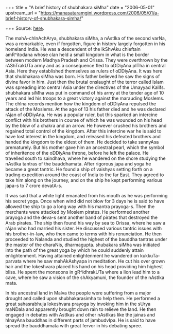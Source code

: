 +++
title = "A brief history of shubhakara siMha"
date = "2006-05-01"
upstream_url = "https://manasataramgini.wordpress.com/2006/05/01/a-brief-history-of-shubhakara-simha/"

+++
Source: [here](https://manasataramgini.wordpress.com/2006/05/01/a-brief-history-of-shubhakara-simha/).

The mahA-chInAchArya, shubhakara siMha, a nAstIka of the second varNa, was a remarkable, even if forgotten, figure in history largely forgotten in his homeland India. He was a descendent of the ikShvAku chieftain amR^itodana whose clan held a small kingdom in what is the border between modern Madhya Pradesh and Orissa. They were overthrown by the rAShTrakUTa army and as a consequence fled to oDDiyAna pITha in central Asia. Here they established themselves as rulers of oDDiyAna. It was here that shubhakara siMha was born. His father believed he saw the signs of divine favor in him. Just then the brutal onslaught of the terror called Islam was spreading into central Asia under the directives of the Umayyad Kalifs. shubhakara siMha was put in command of his army at the tender age of 10 years and led his troops to a great victory against the marauding Moslems. The chIna records mention how the kingdom of oDDiyAna repulsed the attack of the Moslems. At the age of 13 his father died and he was declared rAjan of oDDiyAna. He was a popular ruler, but this sparked an intercine conflict with his brothers in course of which he was wounded on his head by the blow of a chakra and an arrow. He however crushed his brothers and regained total control of the kingdom. After this intercine war he is said to have lost interest in the kingdom, and released his defeated brothers and handed the kingdom to the eldest of them. He decided to take sannyAsa prematurely. But his mother gave him an ancestral pearl, which the symbol of inheritence of the oDDiyAna throne, before he left the palace. He travelled south to saindhava, where he wandered on the shore studying the nAstIka tantras of the bauddhamata. After rigorous japa and yoga he became a great tantric. He found a ship of vaishyas setting forth on a trading expedition around the coast of India to the far East. They agreed to take him along on the journey, and on the ship he kept performing various japa-s to 7 crore devatA-s.

It was said that a white light emanated from his mouth as he was performing his secret yoga. Once when wind did not blow for 3 days he is said to have allowed the ship to go a long way with his mantra prayoga-s. Then the merchants were attacked by Moslem pirates. He performed another prayoga and the deva-s sent another band of pirates that destroyed the Arab pirates. The ship then found his way by sea to Orissa, where he saw a rAjan who had married his sister. He discussed various tantric issues with his brother-in-law, who then came to terms with his renunciation. He then proceeded to Nalanda and studied the highest of the bauddha tantras under the master of the dharaNis, dharmagupta. shubakara siMha was initiated into the path of the great yoga by which he could suddenly attain enlightenment. Having attained enlightenment he wandered on kukkuTa-parvata where he saw mahAkAshyapa in meditation. He cut his over grown hair and the lokeshvara placed his hand on his head providing him highest bliss. He spent the monsoons in gR^idhrakUTa where a lion lead him to a cave, where he saw a vision of the shAkyamuni, the founder of the nAstIka mata.

In his ancestral land in Malva the people were suffering from a major drought and called upon shubhakarasimha to help them. He performed a great sahasrabhuja lokeshvara prayoga by invoking him in the sUrya maNDala and apparently brought down rain to relieve the land. He then engaged in debates with AstIkas and other nAstIkas like the jainas and hInayAna bauddhas in different parts of jambudvIpa. He is said to have spread the bauddhamata with great fervor in his debating spree.

